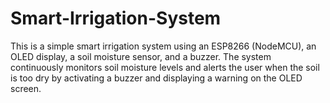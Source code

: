 # Smart-Irrigation-System
This is a simple smart irrigation system using an ESP8266 (NodeMCU), an OLED display, a soil moisture sensor, and a buzzer. The system continuously monitors soil moisture levels and alerts the user when the soil is too dry by activating a buzzer and displaying a warning on the OLED screen.
